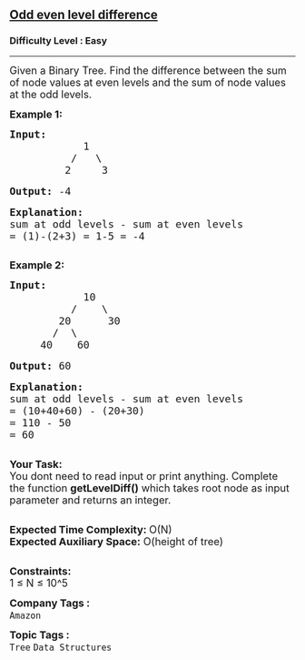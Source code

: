 <h2><a href="https://practice.geeksforgeeks.org/problems/odd-even-level-difference/1?page=9&difficulty[]=0&status[]=solved&sortBy=submissions">Odd even level difference</a></h2><h3>Difficulty Level : Easy</h3><hr><div class="problems_problem_content__Xm_eO"><p><span style="font-size:18px">Given a Binary Tree. Find the difference between the sum of node values at even levels and the sum of node values at the odd levels.</span></p>

<p><strong><span style="font-size:18px">Example 1:</span></strong></p>

<pre><span style="font-size:18px"><strong>Input:</strong>
            1
          /   \
         2     3</span>

<span style="font-size:18px"><strong>Output:</strong> -4</span>

<span style="font-size:18px"><strong>Explanation:</strong>
sum at odd levels - sum at even levels
= (1)-(2+3) = 1-5 = -4
</span>
</pre>

<p><strong><span style="font-size:18px">Example 2:</span></strong></p>

<pre><span style="font-size:18px"><strong>Input:</strong>
            10
          /    \
        20      30
       /  \         
     40    60      </span>

<span style="font-size:18px"><strong>Output:</strong> 60</span>

<span style="font-size:18px"><strong>Explanation:</strong>
sum at odd levels - sum at even levels
= (10+40+60) - (20+30)
= 110 - 50
= 60</span></pre>

<p><br>
<span style="font-size:18px"><strong>Your Task: &nbsp;</strong><br>
You dont need to read input or print anything. Complete the function <strong>getLevelDiff()</strong> which takes root node as input parameter and returns an integer.</span><br>
&nbsp;</p>

<p><span style="font-size:18px"><strong>Expected Time Complexity: </strong>O(N)<br>
<strong>Expected Auxiliary Space:</strong> O(height of tree)</span><br>
&nbsp;</p>

<p><span style="font-size:18px"><strong>Constraints:</strong><br>
1 ≤ N ≤ 10^5</span></p>
</div><p><span style=font-size:18px><strong>Company Tags : </strong><br><code>Amazon</code>&nbsp;<br><p><span style=font-size:18px><strong>Topic Tags : </strong><br><code>Tree</code>&nbsp;<code>Data Structures</code>&nbsp;